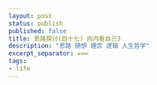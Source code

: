 ```yaml
---
layout: post
status: publish
published: false
title: 思路探讨(四十七) 向内看自己3
description: "思路 随想 理念 逻辑 人生哲学"
excerpt_separator: ===
tags:
- life
---
```




